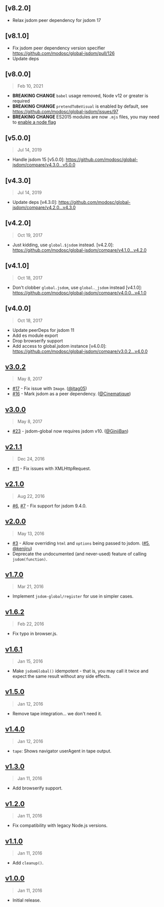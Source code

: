 ## [v8.2.0]
- Relax jsdom peer dependency for jsdom 17

## [v8.1.0]
- Fix jsdom peer dependency version specifier https://github.com/modosc/global-jsdom/pull/126
- Update deps

## [v8.0.0]
> Feb 10, 2021

- **BREAKING CHANGE** `babel` usage removed, Node v12 or greater is required
- **BREAKING CHANGE** `pretendToBeVisual` is enabled by default, see https://github.com/modosc/global-jsdom/issues/97
- **BREAKING CHANGE** ES2015 modules are now `.mjs` files, you may need to
  [enable a node flag](https://nodejs.org/api/esm.html#esm_conditional_exports)

## [v5.0.0]
> Jul 14, 2019

- Handle jsdom 15
[v5.0.0]: https://github.com/modosc/global-jsdom/compare/v4.3.0...v5.0.0


## [v4.3.0]
> Jul 14, 2019

- Update deps
[v4.3.0]: https://github.com/modosc/global-jsdom/compare/v4.2.0...v4.3.0

## [v4.2.0]
> Oct 19, 2017

- Just kidding, use `global.$jsdom` instead.
[v4.2.0]: https://github.com/modosc/global-jsdom/compare/v4.1.0...v4.2.0

## [v4.1.0]
> Oct 18, 2017

- Don't clobber `global.jsdom`, use `global._jsdom` instead
[v4.1.0]: https://github.com/modosc/global-jsdom/compare/v4.0.0...v4.1.0

## [v4.0.0]
> Oct 18, 2017

- Update peerDeps for jsdom 11
- Add es module export
- Drop browserify support
- Add access to global.jsdom instance
[v4.0.0]: https://github.com/modosc/global-jsdom/compare/v3.0.2...v4.0.0

## [v3.0.2]
> May  8, 2017

- [#17] - Fix issue with `Image`. ([@jtag05])
- [#16] - Mark jsdom as a peer dependency. ([@Cinematique])

[v3.0.2]: https://github.com/modosc/global-jsdom/compare/v3.0.0...v3.0.2

## [v3.0.0]
> May  8, 2017

- [#23] - jsdom-global now requires jsdom v10. ([@GinjiBan])

[v3.0.0]: https://github.com/modosc/global-jsdom/compare/v2.1.1...v3.0.0

## [v2.1.1]
> Dec 24, 2016

- [#11] - Fix issues with XMLHttpRequest.

[v2.1.1]: https://github.com/modosc/global-jsdom/compare/v2.1.0...v2.1.1

## [v2.1.0]
> Aug 22, 2016

- [#6], [#7] - Fix support for jsdom 9.4.0.

[v2.1.0]: https://github.com/modosc/global-jsdom/compare/v2.0.0...v2.1.0

## [v2.0.0]
> May 13, 2016

- [#3] - Allow overriding `html` and `options` being passed to jsdom. ([#5], [@kenjiru])
- Deprecate the undocumented (and never-used) feature of calling `jsdom(function)`.

[v2.0.0]: https://github.com/modosc/global-jsdom/compare/v1.7.0...v2.0.0

## [v1.7.0]
> Mar 21, 2016

- Implement `jsdom-global/register` for use in simpler cases.

[v1.7.0]: https://github.com/modosc/global-jsdom/compare/v1.6.2...v1.7.0

## [v1.6.2]
> Feb 22, 2016

- Fix typo in browser.js.

[v1.6.2]: https://github.com/modosc/global-jsdom/compare/v1.6.1...v1.6.2

## [v1.6.1]
> Jan 15, 2016

- Make `jsdomGlobal()` idempotent - that is, you may call it twice and expect
the same result without any side effects.

[v1.6.1]: https://github.com/modosc/global-jsdom/compare/v1.5.0...v1.6.1

## [v1.5.0]
> Jan 12, 2016

- Remove tape integration... we don't need it.

[v1.5.0]: https://github.com/modosc/global-jsdom/compare/v1.4.0...v1.5.0

## [v1.4.0]
> Jan 12, 2016

- `tape`: Shows navigator userAgent in tape output.

[v1.4.0]: https://github.com/modosc/global-jsdom/compare/v1.3.0...v1.4.0

## [v1.3.0]
> Jan 11, 2016

- Add browserify support.

[v1.3.0]: https://github.com/modosc/global-jsdom/compare/v1.2.0...v1.3.0

## [v1.2.0]
> Jan 11, 2016

- Fix compatibility with legacy Node.js versions.

[v1.2.0]: https://github.com/modosc/global-jsdom/compare/v1.1.0...v1.2.0

## [v1.1.0]
> Jan 11, 2016

- Add `cleanup()`.

[v1.1.0]: https://github.com/modosc/global-jsdom/compare/v1.0.0...v1.1.0

## [v1.0.0]
> Jan 11, 2016

- Initial release.

[v1.0.0]: https://github.com/modosc/global-jsdom/tree/v1.0.0
[#3]: https://github.com/modosc/global-jsdom/issues/3
[#5]: https://github.com/modosc/global-jsdom/issues/5
[#6]: https://github.com/modosc/global-jsdom/issues/6
[#7]: https://github.com/modosc/global-jsdom/issues/7
[#2]: https://github.com/modosc/global-jsdom/issues/2
[#11]: https://github.com/modosc/global-jsdom/issues/11
[#16]: https://github.com/modosc/global-jsdom/issues/16
[#17]: https://github.com/modosc/global-jsdom/issues/17
[#23]: https://github.com/modosc/global-jsdom/issues/23
[@Cinematique]: https://github.com/Cinematique
[@GinjiBan]: https://github.com/GinjiBan
[@jtag05]: https://github.com/jtag05
[@kenjiru]: https://github.com/kenjiru
[@ngryman]: https://github.com/ngryman
